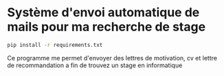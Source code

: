 # Système d'envoi automatique de mails pour ma recherche de stage

```bash
pip install -r requirements.txt
```

Ce programme me permet d'envoyer des lettres de motivation, cv et lettre de recommandation a fin de trouvez un stage en informatique
